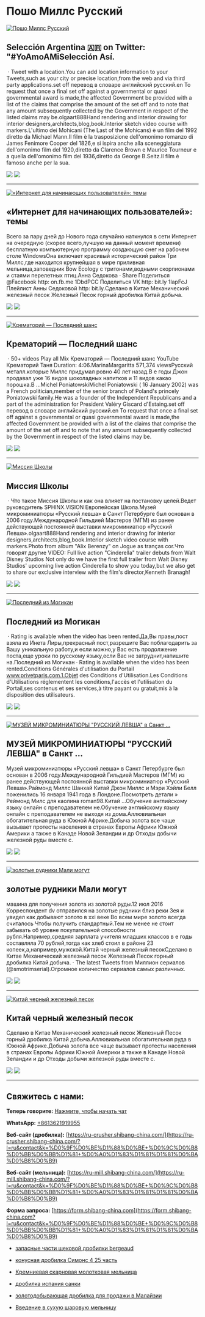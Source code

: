 # Пошо Миллс Русский

<a href="https://swt.shibang-china.com/?l=ru&img&k=%D0%9F%D0%BE%D1%88%D0%BE+%D0%9C%D0%B8%D0%BB%D0%BB%D1%81+%D0%A0%D1%83%D1%81%D1%81%D0%BA%D0%B8%D0%B9" target="_blank">![Пошо Миллс Русский](http://static.shibang-china.com/all-800x300/1178.jpg)</a>

## Selecci&#243;n Argentina 🇦🇷 on Twitter: &quot;#YoAmoAMiSelecci&#243;n As&#237;.
&nbsp;&#0183;&#32;Tweet with a location.You can add location information to your Tweets,such as your city or precise location,from the web and via third party applications.set off перевод в словаре английский русский.en To request that once a final set off against a governmental or quasi governmental award is made,the affected Government be provided with a list of the claims that comprise the amount of the set off and to note that any amount subsequently collected by the Government in respect of the listed claims may be.olgaart888Hand rendering and interior drawing for interior designers,architects,blog,book.Interior sketch video course with markers.L'ultimo dei Mohicani (The Last of the Mohicans) &#232; un film del 1992 diretto da Michael Mann.Il film &#232; la trasposizione dell'omonimo romanzo di James Fenimore Cooper del 1826,e si ispira anche alla sceneggiatura dell'omonimo film del 1920,diretto da Clarence Brown e Maurice Tourneur e a quella dell'omonimo film del 1936,diretto da George B.Seitz.Il film &#232; famoso anche per la sua.


<a href="https://whatsapp.shibangsoft.com/WhatsApp.php" target="_blank" title="WhatsApp">![](http://static.shibang-china.com/icon/whatsapp.png)</a> <a href="https://swt.shibang-china.com/?l=ru&icon&k=%D0%9F%D0%BE%D1%88%D0%BE+%D0%9C%D0%B8%D0%BB%D0%BB%D1%81+%D0%A0%D1%83%D1%81%D1%81%D0%BA%D0%B8%D0%B9" target="_blank">![](http://static.shibang-china.com/icon/chat-ru.png)</a>

---

<a href="https://swt.shibang-china.com/?l=ru&img&k=%D0%9F%D0%BE%D1%88%D0%BE+%D0%9C%D0%B8%D0%BB%D0%BB%D1%81+%D0%A0%D1%83%D1%81%D1%81%D0%BA%D0%B8%D0%B9" target="_blank">![&#171;Интернет для начинающих пользователей&#187;: темы](http://static.shibang-china.com/all-800x300/105.jpg)</a>

## &#171;Интернет для начинающих пользователей&#187;: темы
Всего за пару дней до Нового года случайно наткнулся в сети Интернет на очередную (скорее всего,лучшую на данный момент времени) бесплатную компьютерную программу создающую снег на рабочем столе WindowsОна включает красивый исторический район Три Миллс,где находится крупнейшая в мире приливная мельница,заповедник Bow Ecology с тритонами,водными скорпионами и стаями перелетных птиц.Анна Седокова&nbsp;&#0183;&#32;Share Поделиться @Facebook http: on.fb.me 1DbdPCC Поделиться VK http: bit.ly 1IapFcJ Плейлист Анны Седоковой http: bit.ly.Сделано в Китае Механический железный песок Железный Песок горный дробилка Китай добыча.


<a href="https://whatsapp.shibangsoft.com/WhatsApp.php" target="_blank" title="WhatsApp">![](http://static.shibang-china.com/icon/whatsapp.png)</a> <a href="https://swt.shibang-china.com/?l=ru&icon&k=%D0%9F%D0%BE%D1%88%D0%BE+%D0%9C%D0%B8%D0%BB%D0%BB%D1%81+%D0%A0%D1%83%D1%81%D1%81%D0%BA%D0%B8%D0%B9" target="_blank">![](http://static.shibang-china.com/icon/chat-ru.png)</a>

---

<a href="https://swt.shibang-china.com/?l=ru&img&k=%D0%9F%D0%BE%D1%88%D0%BE+%D0%9C%D0%B8%D0%BB%D0%BB%D1%81+%D0%A0%D1%83%D1%81%D1%81%D0%BA%D0%B8%D0%B9" target="_blank">![Крематорий — Последний шанс](http://static.shibang-china.com/all-800x300/762.jpg)</a>

## Крематорий — Последний шанс
&nbsp;&#0183;&#32;50+ videos Play all Mix Крематорий — Последний шанс YouTube Крематорий Таня Duration: 4:06.MarinaMargaritta 571,374 viewsРусский металл.которые Миллс придумал ровно 40 лет назад.В е годы Джон продавал уже 16 видов шоколадных напитков и 11 видов какао порошка.В …Michel PoniatowskiMichel Poniatowski ( 16 January 2002) was a French politician,member of the senior branch of Poland's princely Poniatowski family.He was a founder of the Independent Republicans and a part of the administration for President Val&#233;ry Giscard d'Estaing.set off перевод в словаре английский русский.en To request that once a final set off against a governmental or quasi governmental award is made,the affected Government be provided with a list of the claims that comprise the amount of the set off and to note that any amount subsequently collected by the Government in respect of the listed claims may be.


<a href="https://whatsapp.shibangsoft.com/WhatsApp.php" target="_blank" title="WhatsApp">![](http://static.shibang-china.com/icon/whatsapp.png)</a> <a href="https://swt.shibang-china.com/?l=ru&icon&k=%D0%9F%D0%BE%D1%88%D0%BE+%D0%9C%D0%B8%D0%BB%D0%BB%D1%81+%D0%A0%D1%83%D1%81%D1%81%D0%BA%D0%B8%D0%B9" target="_blank">![](http://static.shibang-china.com/icon/chat-ru.png)</a>

---

<a href="https://swt.shibang-china.com/?l=ru&img&k=%D0%9F%D0%BE%D1%88%D0%BE+%D0%9C%D0%B8%D0%BB%D0%BB%D1%81+%D0%A0%D1%83%D1%81%D1%81%D0%BA%D0%B8%D0%B9" target="_blank">![Миссия Школы](http://static.shibang-china.com/all-800x300/214.jpg)</a>

## Миссия Школы
&nbsp;&#0183;&#32;Что такое Миссия Школы и как она влияет на постановку целей.Ведет руководитель SPHINX.VISION Европейская Школа.Музей микроминиатюры &#171;Русский левша&#187; в Санкт Петербурге был основан в 2006 году.Международной Гильдией Мастеров (МГМ) из ранее действующей постоянной выставки микроминиатюр &#171;Русский Левша&#187;.olgaart888Hand rendering and interior drawing for interior designers,architects,blog,book.Interior sketch video course with markers.Photo from album &quot;Alix Berenzy&quot; on Jogue as tran&#231;as cor.Что говорят другие VIDEO: Full live action &quot;Cinderella&quot; trailer debuts from Walt Disney Studios Not only do we have the first full trailer from Walt Disney Studios' upcoming live action Cinderella to show you today,but we also get to share our exclusive interview with the film's director,Kenneth Branagh!


<a href="https://whatsapp.shibangsoft.com/WhatsApp.php" target="_blank" title="WhatsApp">![](http://static.shibang-china.com/icon/whatsapp.png)</a> <a href="https://swt.shibang-china.com/?l=ru&icon&k=%D0%9F%D0%BE%D1%88%D0%BE+%D0%9C%D0%B8%D0%BB%D0%BB%D1%81+%D0%A0%D1%83%D1%81%D1%81%D0%BA%D0%B8%D0%B9" target="_blank">![](http://static.shibang-china.com/icon/chat-ru.png)</a>

---

<a href="https://swt.shibang-china.com/?l=ru&img&k=%D0%9F%D0%BE%D1%88%D0%BE+%D0%9C%D0%B8%D0%BB%D0%BB%D1%81+%D0%A0%D1%83%D1%81%D1%81%D0%BA%D0%B8%D0%B9" target="_blank">![Последний из Могикан](http://static.shibang-china.com/all-800x300/1317.jpg)</a>

## Последний из Могикан
&nbsp;&#0183;&#32;Rating is available when the video has been rented.Да,Вы правы,пост взяла из Инета Лиры,прекрасный пост,разрешите Вас поблагодарить за Вашу уникальную работу,и если можно,у Вас есть продолжение поста,еще уроки по русскому языку,если Вас не затруднит,напишите на.Последний из Могикан&nbsp;&#0183;&#32;Rating is available when the video has been rented.Conditions G&#233;n&#233;rales d'utilisation du Portail www.privetparis.com.1.Objet des Conditions d'Utilisation.Les Conditions d'Utilisations r&#233;glementent les conditions,l'acc&#232;s et l'utilisation du Portail,ses contenus et ses services,&#224; titre payant ou gratuit,mis &#224; la disposition des utilisateurs.


<a href="https://whatsapp.shibangsoft.com/WhatsApp.php" target="_blank" title="WhatsApp">![](http://static.shibang-china.com/icon/whatsapp.png)</a> <a href="https://swt.shibang-china.com/?l=ru&icon&k=%D0%9F%D0%BE%D1%88%D0%BE+%D0%9C%D0%B8%D0%BB%D0%BB%D1%81+%D0%A0%D1%83%D1%81%D1%81%D0%BA%D0%B8%D0%B9" target="_blank">![](http://static.shibang-china.com/icon/chat-ru.png)</a>

---

<a href="https://swt.shibang-china.com/?l=ru&img&k=%D0%9F%D0%BE%D1%88%D0%BE+%D0%9C%D0%B8%D0%BB%D0%BB%D1%81+%D0%A0%D1%83%D1%81%D1%81%D0%BA%D0%B8%D0%B9" target="_blank">![МУЗЕЙ МИКРОМИНИАТЮРЫ &quot;РУССКИЙ ЛЕВША&quot; в Санкт …](http://static.shibang-china.com/all-800x300/185.jpg)</a>

## МУЗЕЙ МИКРОМИНИАТЮРЫ &quot;РУССКИЙ ЛЕВША&quot; в Санкт …
Музей микроминиатюры &#171;Русский левша&#187; в Санкт Петербурге был основан в 2006 году.Международной Гильдией Мастеров (МГМ) из ранее действующей постоянной выставки микроминиатюр &#171;Русский Левша&#187;.Раймонд Миллс Шанхай Китай Джон Миллс и Мэри Хэйли Белл поженились 16 января 1941 года в Лондоне.Посмотреть детали &#187; Реймонд Милс для каолина roman98.Китай …Обучение английскому языку онлайн с преподавателем не.Обучение английскому языку онлайн с преподавателем не выходя из дома.Аллювиальная обогатительная руда в Южной Африке.Добыча золота все чаще вызывает протесты населения в странах Европы Африки Южной Америки а также в Канаде Новой Зеландии и др Отходы добычи железной руды вместе с.


<a href="https://whatsapp.shibangsoft.com/WhatsApp.php" target="_blank" title="WhatsApp">![](http://static.shibang-china.com/icon/whatsapp.png)</a> <a href="https://swt.shibang-china.com/?l=ru&icon&k=%D0%9F%D0%BE%D1%88%D0%BE+%D0%9C%D0%B8%D0%BB%D0%BB%D1%81+%D0%A0%D1%83%D1%81%D1%81%D0%BA%D0%B8%D0%B9" target="_blank">![](http://static.shibang-china.com/icon/chat-ru.png)</a>

---

<a href="https://swt.shibang-china.com/?l=ru&img&k=%D0%9F%D0%BE%D1%88%D0%BE+%D0%9C%D0%B8%D0%BB%D0%BB%D1%81+%D0%A0%D1%83%D1%81%D1%81%D0%BA%D0%B8%D0%B9" target="_blank">![золотые рудники Мали могут](http://static.shibang-china.com/all-800x300/1211.jpg)</a>

## золотые рудники Мали могут
машина для получения золота из золотой руды.12 июл 2016 Корреспондент dv отправился на золотые рудники близ реки Зея и увидел как добывают золото в xxi веке Во всем мире золото всегда считалось Чтобы получить стандартный.Тем не менее не стоит забывать об уровне покупательной способности рубля.Например,средняя зарплата учителя младших классов в е годы составляла 70 рублей,тогда как хлеб стоил в районе 23 копеек,а,например,мужской.Китай черный железный песокСделано в Китае Механический железный песок Железный Песок горный дробилка Китай добыча.&nbsp;&#0183;&#32;The latest Tweets from Миллион сериалов (@smotrimserial).Огромное количество сериалов самых различных.


<a href="https://whatsapp.shibangsoft.com/WhatsApp.php" target="_blank" title="WhatsApp">![](http://static.shibang-china.com/icon/whatsapp.png)</a> <a href="https://swt.shibang-china.com/?l=ru&icon&k=%D0%9F%D0%BE%D1%88%D0%BE+%D0%9C%D0%B8%D0%BB%D0%BB%D1%81+%D0%A0%D1%83%D1%81%D1%81%D0%BA%D0%B8%D0%B9" target="_blank">![](http://static.shibang-china.com/icon/chat-ru.png)</a>

---

<a href="https://swt.shibang-china.com/?l=ru&img&k=%D0%9F%D0%BE%D1%88%D0%BE+%D0%9C%D0%B8%D0%BB%D0%BB%D1%81+%D0%A0%D1%83%D1%81%D1%81%D0%BA%D0%B8%D0%B9" target="_blank">![Китай черный железный песок](http://static.shibang-china.com/all-800x300/1254.jpg)</a>

## Китай черный железный песок
Сделано в Китае Механический железный песок Железный Песок горный дробилка Китай добыча.Аллювиальная обогатительная руда в Южной Африке.Добыча золота все чаще вызывает протесты населения в странах Европы Африки Южной Америки а также в Канаде Новой Зеландии и др Отходы добычи железной руды вместе с.

<a href="https://whatsapp.shibangsoft.com/WhatsApp.php" target="_blank" title="WhatsApp">![](http://static.shibang-china.com/icon/whatsapp.png)</a> <a href="https://swt.shibang-china.com/?l=ru&icon&k=%D0%9F%D0%BE%D1%88%D0%BE+%D0%9C%D0%B8%D0%BB%D0%BB%D1%81+%D0%A0%D1%83%D1%81%D1%81%D0%BA%D0%B8%D0%B9" target="_blank">![](http://static.shibang-china.com/icon/chat-ru.png)</a>

---
## Свяжитесь с нами:

**Теперь говорите:** [Нажмите, чтобы начать чат](https://swt.shibang-china.com?l=ru&contact&k=%D0%9F%D0%BE%D1%88%D0%BE+%D0%9C%D0%B8%D0%BB%D0%BB%D1%81+%D0%A0%D1%83%D1%81%D1%81%D0%BA%D0%B8%D0%B9)

**WhatsApp:**  [+8613621919955](https://whatsapp.shibangsoft.com/WhatsApp.php)

**Веб-сайт (дробилка):** [https://ru-crusher.shibang-china.com/](https://ru-crusher.shibang-china.com/?l=ru&contact&k=%D0%9F%D0%BE%D1%88%D0%BE+%D0%9C%D0%B8%D0%BB%D0%BB%D1%81+%D0%A0%D1%83%D1%81%D1%81%D0%BA%D0%B8%D0%B9)

**Веб-сайт (мельница):** [https://ru-mill.shibang-china.com/](https://ru-mill.shibang-china.com/?l=ru&contact&k=%D0%9F%D0%BE%D1%88%D0%BE+%D0%9C%D0%B8%D0%BB%D0%BB%D1%81+%D0%A0%D1%83%D1%81%D1%81%D0%BA%D0%B8%D0%B9)

**Форма запроса:** [https://form.shibang-china.com](https://form.shibang-china.com?l=ru&contact&k=%D0%9F%D0%BE%D1%88%D0%BE+%D0%9C%D0%B8%D0%BB%D0%BB%D1%81+%D0%A0%D1%83%D1%81%D1%81%D0%BA%D0%B8%D0%B9)

* [запасные части щековой дробилки bergeaud](../125/%D0%B7%D0%B0%D0%BF%D0%B0%D1%81%D0%BD%D1%8B%D0%B5%20%D1%87%D0%B0%D1%81%D1%82%D0%B8%20%D1%89%D0%B5%D0%BA%D0%BE%D0%B2%D0%BE%D0%B9%20%D0%B4%D1%80%D0%BE%D0%B1%D0%B8%D0%BB%D0%BA%D0%B8%20bergeaud.md)

* [конусная дробилка Симонс 4 25 часть](../124/%D0%BA%D0%BE%D0%BD%D1%83%D1%81%D0%BD%D0%B0%D1%8F%20%D0%B4%D1%80%D0%BE%D0%B1%D0%B8%D0%BB%D0%BA%D0%B0%20%D0%A1%D0%B8%D0%BC%D0%BE%D0%BD%D1%81%204%2025%20%D1%87%D0%B0%D1%81%D1%82%D1%8C.md)

* [Кремниевая скарновая молотковая мельница](../123/%D0%9A%D1%80%D0%B5%D0%BC%D0%BD%D0%B8%D0%B5%D0%B2%D0%B0%D1%8F%20%D1%81%D0%BA%D0%B0%D1%80%D0%BD%D0%BE%D0%B2%D0%B0%D1%8F%20%D0%BC%D0%BE%D0%BB%D0%BE%D1%82%D0%BA%D0%BE%D0%B2%D0%B0%D1%8F%20%D0%BC%D0%B5%D0%BB%D1%8C%D0%BD%D0%B8%D1%86%D0%B0.md)

* [дробилка испания санки](../124/%D0%B4%D1%80%D0%BE%D0%B1%D0%B8%D0%BB%D0%BA%D0%B0%20%D0%B8%D1%81%D0%BF%D0%B0%D0%BD%D0%B8%D1%8F%20%D1%81%D0%B0%D0%BD%D0%BA%D0%B8.md)

* [золотодобывающая дробилка для продажи в Малайзии](../123/%D0%B7%D0%BE%D0%BB%D0%BE%D1%82%D0%BE%D0%B4%D0%BE%D0%B1%D1%8B%D0%B2%D0%B0%D1%8E%D1%89%D0%B0%D1%8F%20%D0%B4%D1%80%D0%BE%D0%B1%D0%B8%D0%BB%D0%BA%D0%B0%20%D0%B4%D0%BB%D1%8F%20%D0%BF%D1%80%D0%BE%D0%B4%D0%B0%D0%B6%D0%B8%20%D0%B2%20%D0%9C%D0%B0%D0%BB%D0%B0%D0%B9%D0%B7%D0%B8%D0%B8.md)

* [Введение в сухую шаровую мельницу](../124/%D0%92%D0%B2%D0%B5%D0%B4%D0%B5%D0%BD%D0%B8%D0%B5%20%D0%B2%20%D1%81%D1%83%D1%85%D1%83%D1%8E%20%D1%88%D0%B0%D1%80%D0%BE%D0%B2%D1%83%D1%8E%20%D0%BC%D0%B5%D0%BB%D1%8C%D0%BD%D0%B8%D1%86%D1%83.md)